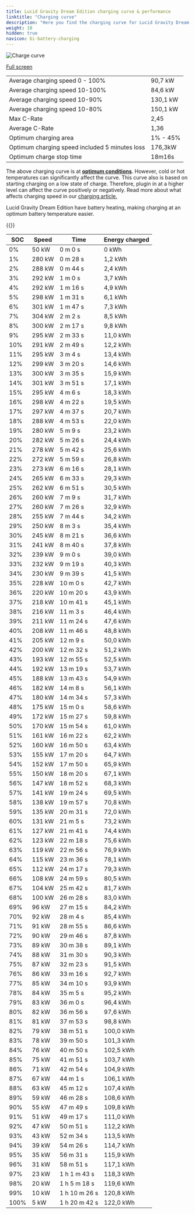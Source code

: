 ```yaml
---
title: Lucid Gravity Dream Edition charging curve & performance
linktitle: "Charging curve"
description: "Here you find the charging curve for Lucid Gravity Dream Edition."
weight: 10
hidden: true
navicon: bi-battery-charging
---
```

<!-- markdownlint-disable MD033 -->
<img src="../chargingcurve.svg" alt="Charge curve" class="img-fluid">

[Full screen](../chargingcurve.svg)


<table class="table table-striped">
<tbody>
<tr>
<td>Average charging speed 0 - 100%</td><td>90,7 kW</td>
</tr>
<tr>
<td>Average charging speed 10-100%</td><td>84,6 kW</td>
</tr>
<tr>
<td>Average charging speed 10-90%</td><td>130,1 kW</td>
</tr>
<tr>
<td>Average charging speed 10-80%</td><td>150,1 kW</td>
</tr>
<tr>
<td>Max C-Rate</td><td>2,45</td>
</tr>
<tr>
<td>Average C-Rate</td><td>1,36</td>
</tr>
<tr>
<td>Optimum charging area</td><td>1% - 45%</td>
</tr>
<tr>
<td>Optimum charging speed included 5 minutes loss</td><td>176,3kW</td>
</tr>
<tr>
<td>Optimum charge stop time</td><td>18m16s</td>
</tr>
</tbody>
</table>


The above charging curve is at **[optimum conditions](../../../../../technology/battery/charging/#temperature)**. However, cold or hot temperatures can significantly affect the curve. This curve also is based on starting charging on a low state of charge. Therefore, plugin in at a higher level can affect the curve positively or negatively. Read more about what affects charging speed in our [charging article.](../../../../../technology/battery/charging/)


Lucid Gravity Dream Edition have battery heating, making charging at an optimum battery temperature easier.


{{<evkxdisplayaddarticle />}}
<table class="table table-striped">
<thead>
<tr><th>SOC</th><th>Speed</th><th>Time</th><th>Energy charged</th></tr>
</thead>
<tbody>
<tr>
<td>0%</td><td>50 kW</td><td> 0 m 0 s </td><td>0 kWh </td>
</tr>
<tr>
<td>1%</td><td>280 kW</td><td> 0 m 28 s </td><td>1,2 kWh </td>
</tr>
<tr>
<td>2%</td><td>288 kW</td><td> 0 m 44 s </td><td>2,4 kWh </td>
</tr>
<tr>
<td>3%</td><td>292 kW</td><td> 1 m 0 s </td><td>3,7 kWh </td>
</tr>
<tr>
<td>4%</td><td>292 kW</td><td> 1 m 16 s </td><td>4,9 kWh </td>
</tr>
<tr>
<td>5%</td><td>298 kW</td><td> 1 m 31 s </td><td>6,1 kWh </td>
</tr>
<tr>
<td>6%</td><td>301 kW</td><td> 1 m 47 s </td><td>7,3 kWh </td>
</tr>
<tr>
<td>7%</td><td>304 kW</td><td> 2 m 2 s </td><td>8,5 kWh </td>
</tr>
<tr>
<td>8%</td><td>300 kW</td><td> 2 m 17 s </td><td>9,8 kWh </td>
</tr>
<tr>
<td>9%</td><td>295 kW</td><td> 2 m 33 s </td><td>11,0 kWh </td>
</tr>
<tr>
<td>10%</td><td>291 kW</td><td> 2 m 49 s </td><td>12,2 kWh </td>
</tr>
<tr>
<td>11%</td><td>295 kW</td><td> 3 m 4 s </td><td>13,4 kWh </td>
</tr>
<tr>
<td>12%</td><td>299 kW</td><td> 3 m 20 s </td><td>14,6 kWh </td>
</tr>
<tr>
<td>13%</td><td>300 kW</td><td> 3 m 35 s </td><td>15,9 kWh </td>
</tr>
<tr>
<td>14%</td><td>301 kW</td><td> 3 m 51 s </td><td>17,1 kWh </td>
</tr>
<tr>
<td>15%</td><td>295 kW</td><td> 4 m 6 s </td><td>18,3 kWh </td>
</tr>
<tr>
<td>16%</td><td>298 kW</td><td> 4 m 22 s </td><td>19,5 kWh </td>
</tr>
<tr>
<td>17%</td><td>297 kW</td><td> 4 m 37 s </td><td>20,7 kWh </td>
</tr>
<tr>
<td>18%</td><td>288 kW</td><td> 4 m 53 s </td><td>22,0 kWh </td>
</tr>
<tr>
<td>19%</td><td>280 kW</td><td> 5 m 9 s </td><td>23,2 kWh </td>
</tr>
<tr>
<td>20%</td><td>282 kW</td><td> 5 m 26 s </td><td>24,4 kWh </td>
</tr>
<tr>
<td>21%</td><td>278 kW</td><td> 5 m 42 s </td><td>25,6 kWh </td>
</tr>
<tr>
<td>22%</td><td>272 kW</td><td> 5 m 59 s </td><td>26,8 kWh </td>
</tr>
<tr>
<td>23%</td><td>273 kW</td><td> 6 m 16 s </td><td>28,1 kWh </td>
</tr>
<tr>
<td>24%</td><td>265 kW</td><td> 6 m 33 s </td><td>29,3 kWh </td>
</tr>
<tr>
<td>25%</td><td>262 kW</td><td> 6 m 51 s </td><td>30,5 kWh </td>
</tr>
<tr>
<td>26%</td><td>260 kW</td><td> 7 m 9 s </td><td>31,7 kWh </td>
</tr>
<tr>
<td>27%</td><td>260 kW</td><td> 7 m 26 s </td><td>32,9 kWh </td>
</tr>
<tr>
<td>28%</td><td>255 kW</td><td> 7 m 44 s </td><td>34,2 kWh </td>
</tr>
<tr>
<td>29%</td><td>250 kW</td><td> 8 m 3 s </td><td>35,4 kWh </td>
</tr>
<tr>
<td>30%</td><td>245 kW</td><td> 8 m 21 s </td><td>36,6 kWh </td>
</tr>
<tr>
<td>31%</td><td>241 kW</td><td> 8 m 40 s </td><td>37,8 kWh </td>
</tr>
<tr>
<td>32%</td><td>239 kW</td><td> 9 m 0 s </td><td>39,0 kWh </td>
</tr>
<tr>
<td>33%</td><td>232 kW</td><td> 9 m 19 s </td><td>40,3 kWh </td>
</tr>
<tr>
<td>34%</td><td>230 kW</td><td> 9 m 39 s </td><td>41,5 kWh </td>
</tr>
<tr>
<td>35%</td><td>228 kW</td><td> 10 m 0 s </td><td>42,7 kWh </td>
</tr>
<tr>
<td>36%</td><td>220 kW</td><td> 10 m 20 s </td><td>43,9 kWh </td>
</tr>
<tr>
<td>37%</td><td>218 kW</td><td> 10 m 41 s </td><td>45,1 kWh </td>
</tr>
<tr>
<td>38%</td><td>216 kW</td><td> 11 m 3 s </td><td>46,4 kWh </td>
</tr>
<tr>
<td>39%</td><td>211 kW</td><td> 11 m 24 s </td><td>47,6 kWh </td>
</tr>
<tr>
<td>40%</td><td>208 kW</td><td> 11 m 46 s </td><td>48,8 kWh </td>
</tr>
<tr>
<td>41%</td><td>205 kW</td><td> 12 m 9 s </td><td>50,0 kWh </td>
</tr>
<tr>
<td>42%</td><td>200 kW</td><td> 12 m 32 s </td><td>51,2 kWh </td>
</tr>
<tr>
<td>43%</td><td>193 kW</td><td> 12 m 55 s </td><td>52,5 kWh </td>
</tr>
<tr>
<td>44%</td><td>192 kW</td><td> 13 m 19 s </td><td>53,7 kWh </td>
</tr>
<tr>
<td>45%</td><td>188 kW</td><td> 13 m 43 s </td><td>54,9 kWh </td>
</tr>
<tr>
<td>46%</td><td>182 kW</td><td> 14 m 8 s </td><td>56,1 kWh </td>
</tr>
<tr>
<td>47%</td><td>180 kW</td><td> 14 m 34 s </td><td>57,3 kWh </td>
</tr>
<tr>
<td>48%</td><td>175 kW</td><td> 15 m 0 s </td><td>58,6 kWh </td>
</tr>
<tr>
<td>49%</td><td>172 kW</td><td> 15 m 27 s </td><td>59,8 kWh </td>
</tr>
<tr>
<td>50%</td><td>170 kW</td><td> 15 m 54 s </td><td>61,0 kWh </td>
</tr>
<tr>
<td>51%</td><td>161 kW</td><td> 16 m 22 s </td><td>62,2 kWh </td>
</tr>
<tr>
<td>52%</td><td>160 kW</td><td> 16 m 50 s </td><td>63,4 kWh </td>
</tr>
<tr>
<td>53%</td><td>155 kW</td><td> 17 m 20 s </td><td>64,7 kWh </td>
</tr>
<tr>
<td>54%</td><td>152 kW</td><td> 17 m 50 s </td><td>65,9 kWh </td>
</tr>
<tr>
<td>55%</td><td>150 kW</td><td> 18 m 20 s </td><td>67,1 kWh </td>
</tr>
<tr>
<td>56%</td><td>147 kW</td><td> 18 m 52 s </td><td>68,3 kWh </td>
</tr>
<tr>
<td>57%</td><td>141 kW</td><td> 19 m 24 s </td><td>69,5 kWh </td>
</tr>
<tr>
<td>58%</td><td>138 kW</td><td> 19 m 57 s </td><td>70,8 kWh </td>
</tr>
<tr>
<td>59%</td><td>135 kW</td><td> 20 m 31 s </td><td>72,0 kWh </td>
</tr>
<tr>
<td>60%</td><td>131 kW</td><td> 21 m 5 s </td><td>73,2 kWh </td>
</tr>
<tr>
<td>61%</td><td>127 kW</td><td> 21 m 41 s </td><td>74,4 kWh </td>
</tr>
<tr>
<td>62%</td><td>123 kW</td><td> 22 m 18 s </td><td>75,6 kWh </td>
</tr>
<tr>
<td>63%</td><td>119 kW</td><td> 22 m 56 s </td><td>76,9 kWh </td>
</tr>
<tr>
<td>64%</td><td>115 kW</td><td> 23 m 36 s </td><td>78,1 kWh </td>
</tr>
<tr>
<td>65%</td><td>112 kW</td><td> 24 m 17 s </td><td>79,3 kWh </td>
</tr>
<tr>
<td>66%</td><td>108 kW</td><td> 24 m 59 s </td><td>80,5 kWh </td>
</tr>
<tr>
<td>67%</td><td>104 kW</td><td> 25 m 42 s </td><td>81,7 kWh </td>
</tr>
<tr>
<td>68%</td><td>100 kW</td><td> 26 m 28 s </td><td>83,0 kWh </td>
</tr>
<tr>
<td>69%</td><td>96 kW</td><td> 27 m 15 s </td><td>84,2 kWh </td>
</tr>
<tr>
<td>70%</td><td>92 kW</td><td> 28 m 4 s </td><td>85,4 kWh </td>
</tr>
<tr>
<td>71%</td><td>91 kW</td><td> 28 m 55 s </td><td>86,6 kWh </td>
</tr>
<tr>
<td>72%</td><td>90 kW</td><td> 29 m 46 s </td><td>87,8 kWh </td>
</tr>
<tr>
<td>73%</td><td>89 kW</td><td> 30 m 38 s </td><td>89,1 kWh </td>
</tr>
<tr>
<td>74%</td><td>88 kW</td><td> 31 m 30 s </td><td>90,3 kWh </td>
</tr>
<tr>
<td>75%</td><td>87 kW</td><td> 32 m 23 s </td><td>91,5 kWh </td>
</tr>
<tr>
<td>76%</td><td>86 kW</td><td> 33 m 16 s </td><td>92,7 kWh </td>
</tr>
<tr>
<td>77%</td><td>85 kW</td><td> 34 m 10 s </td><td>93,9 kWh </td>
</tr>
<tr>
<td>78%</td><td>84 kW</td><td> 35 m 5 s </td><td>95,2 kWh </td>
</tr>
<tr>
<td>79%</td><td>83 kW</td><td> 36 m 0 s </td><td>96,4 kWh </td>
</tr>
<tr>
<td>80%</td><td>82 kW</td><td> 36 m 56 s </td><td>97,6 kWh </td>
</tr>
<tr>
<td>81%</td><td>81 kW</td><td> 37 m 53 s </td><td>98,8 kWh </td>
</tr>
<tr>
<td>82%</td><td>79 kW</td><td> 38 m 51 s </td><td>100,0 kWh </td>
</tr>
<tr>
<td>83%</td><td>78 kW</td><td> 39 m 50 s </td><td>101,3 kWh </td>
</tr>
<tr>
<td>84%</td><td>76 kW</td><td> 40 m 50 s </td><td>102,5 kWh </td>
</tr>
<tr>
<td>85%</td><td>75 kW</td><td> 41 m 51 s </td><td>103,7 kWh </td>
</tr>
<tr>
<td>86%</td><td>71 kW</td><td> 42 m 54 s </td><td>104,9 kWh </td>
</tr>
<tr>
<td>87%</td><td>67 kW</td><td> 44 m 1 s </td><td>106,1 kWh </td>
</tr>
<tr>
<td>88%</td><td>63 kW</td><td> 45 m 12 s </td><td>107,4 kWh </td>
</tr>
<tr>
<td>89%</td><td>59 kW</td><td> 46 m 28 s </td><td>108,6 kWh </td>
</tr>
<tr>
<td>90%</td><td>55 kW</td><td> 47 m 49 s </td><td>109,8 kWh </td>
</tr>
<tr>
<td>91%</td><td>51 kW</td><td> 49 m 17 s </td><td>111,0 kWh </td>
</tr>
<tr>
<td>92%</td><td>47 kW</td><td> 50 m 51 s </td><td>112,2 kWh </td>
</tr>
<tr>
<td>93%</td><td>43 kW</td><td> 52 m 34 s </td><td>113,5 kWh </td>
</tr>
<tr>
<td>94%</td><td>39 kW</td><td> 54 m 26 s </td><td>114,7 kWh </td>
</tr>
<tr>
<td>95%</td><td>35 kW</td><td> 56 m 31 s </td><td>115,9 kWh </td>
</tr>
<tr>
<td>96%</td><td>31 kW</td><td> 58 m 51 s </td><td>117,1 kWh </td>
</tr>
<tr>
<td>97%</td><td>23 kW</td><td>1 h 1 m 43 s </td><td>118,3 kWh </td>
</tr>
<tr>
<td>98%</td><td>20 kW</td><td>1 h 5 m 18 s </td><td>119,6 kWh </td>
</tr>
<tr>
<td>99%</td><td>10 kW</td><td>1 h 10 m 26 s </td><td>120,8 kWh </td>
</tr>
<tr>
<td>100%</td><td>5 kW</td><td>1 h 20 m 42 s </td><td>122,0 kWh </td>
</tr>
</tbody>
</table>

